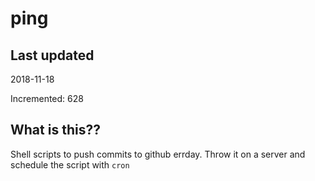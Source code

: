 # ping

## Last updated
2018-11-18

Incremented: 628

## What is this??
Shell scripts to push commits to github errday. Throw it on a server and schedule the script with `cron`
